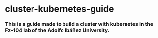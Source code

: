 # cluster-kubernetes-guide
### This is a guide made to build a cluster with kubernetes in the Fz-104 lab of the Adolfo Ibáñez University.

